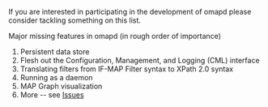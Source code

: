If you are interested in participating in the development of omapd please consider tackling something on this list.

Major missing features in omapd (in rough order of importance)
  1. Persistent data store
  1. Flesh out the Configuration, Management, and Logging (CML) interface
  1. Translating filters from IF-MAP Filter syntax to XPath 2.0 syntax
  1. Running as a daemon
  1. MAP Graph visualization
  1. More -- see [Issues](https://code.google.com/p/omapd/issues/list)